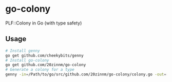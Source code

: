 # go-colony
PLF::Colony in Go (with type safety)

## Usage

```bash
# Install genny
go get github.com/cheekybits/genny
# Install go-colony
go get github.com/20zinnm/go-colony
# Generate a colony for a type
genny -in=/Path/to/go/src/github.com/20zinnm/go-colony/colony.go -out=[output_file_name] -pkg=[package] gen "Type=Position"
```